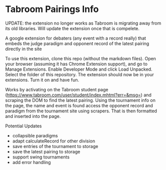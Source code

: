 # Tabroom Pairings Info

UPDATE: the extension no longer works as Tabroom is migrating away from its old libraries. Will update the extension once that is compelete.

A google extension for debaters (any event with a record really) that embeds the judge paradigm and opponent record of the latest pairing directly in the site

To use this extension, clone this repo (without the markdown files). Open your browser (assuming it has Chrome Extension support), and go to Manage Extensions. Enable Developer Mode and click Load Unpacked. Select the folder of this repository. The extension should now be in your extensions. Turn it on and have fun.

Works by activating on the Tabroom student page (https://www.tabroom.com/user/student/index.mhtml?err=&msg=) and scraping the DOM to find the latest pairing. Using the tournament info on the page, the name and event is found access the opponent record and paradigm from the tournament site using scrapers. That is then formatted and inserted into the page.


Potential Updates
  - collapsible paradigms
  - adapt calculateRecord for other division
  - save entries of the tournament to storage
  - save the latest pairing to storage 
  - support swing tournaments
  - add error handling
